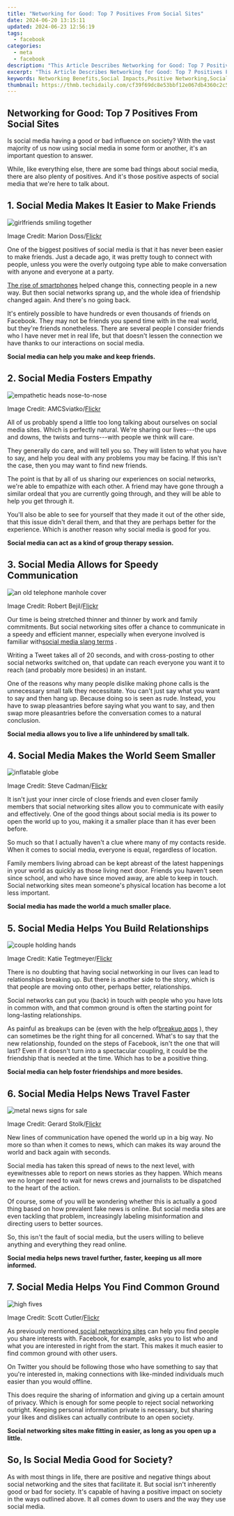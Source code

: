 ```yaml
---
title: "Networking for Good: Top 7 Positives From Social Sites"
date: 2024-06-20 13:15:11
updated: 2024-06-23 12:56:19
tags:
  - facebook
categories:
  - meta
  - facebook
description: "This Article Describes Networking for Good: Top 7 Positives From Social Sites"
excerpt: "This Article Describes Networking for Good: Top 7 Positives From Social Sites"
keywords: Networking Benefits,Social Impacts,Positive Networking,Social Advantages,Good Networking,Ethical Sites Usage,Connect for Growth
thumbnail: https://thmb.techidaily.com/cf39f69dc8e53bbf12e067db4360c2c57f8f63b2613fefed65baa25cc0a615d2.jpeg
---
```


## Networking for Good: Top 7 Positives From Social Sites

 Is social media having a good or bad influence on society? With the vast majority of us now using social media in some form or another, it's an important question to answer.

 While, like everything else, there are some bad things about social media, there are also plenty of positives. And it's those positive aspects of social media that we're here to talk about.

## 1\. Social Media Makes It Easier to Make Friends

![girlfriends smiling together](https://static1.makeuseofimages.com/wordpress/wp-content/uploads/2019/04/girly-friends.jpg)

 Image Credit: Marion Doss/[Flickr](https://www.flickr.com/photos/ooocha/2619784510/)

 One of the biggest positives of social media is that it has never been easier to make friends. Just a decade ago, it was pretty tough to connect with people, unless you were the overly outgoing type able to make conversation with anyone and everyone at a party.

[The rise of smartphones](https://www.makeuseof.com/mobile-phone-history-groundbreakers/) helped change this, connecting people in a new way. But then social networks sprang up, and the whole idea of friendship changed again. And there's no going back.

 It's entirely possible to have hundreds or even thousands of friends on Facebook. They may not be friends you spend time with in the real world, but they're friends nonetheless. There are several people I consider friends who I have never met in real life, but that doesn't lessen the connection we have thanks to our interactions on social media.

**Social media can help you make and keep friends.**

## 2\. Social Media Fosters Empathy

![empathetic heads nose-to-nose](https://static1.makeuseofimages.com/wordpress/wp-content/uploads/2019/04/empathy-painting.jpg)

 Image Credit: AMCSviatko/[Flickr](https://www.flickr.com/photos/49333775@N00/3774209963/)

 All of us probably spend a little too long talking about ourselves on social media sites. Which is perfectly natural. We're sharing our lives---the ups and downs, the twists and turns---with people we think will care.

 They generally do care, and will tell you so. They will listen to what you have to say, and help you deal with any problems you may be facing. If this isn't the case, then you may want to find new friends.

 The point is that by all of us sharing our experiences on social networks, we're able to empathize with each other. A friend may have gone through a similar ordeal that you are currently going through, and they will be able to help you get through it.

 You'll also be able to see for yourself that they made it out of the other side, that this issue didn't derail them, and that they are perhaps better for the experience. Which is another reason why social media is good for you.

**Social media can act as a kind of group therapy session.**

## 3\. Social Media Allows for Speedy Communication

![an old telephone manhole cover](https://static1.makeuseofimages.com/wordpress/wp-content/uploads/2019/04/telephone-communication.jpg)

 Image Credit: Robert Bejil/[Flickr](https://www.flickr.com/photos/robnas/3378318924/)

 Our time is being stretched thinner and thinner by work and family commitments. But social networking sites offer a chance to communicate in a speedy and efficient manner, especially when everyone involved is familiar with[social media slang terms](https://www.makeuseof.com/tag/social-media-slang-terms/) .

 Writing a Tweet takes all of 20 seconds, and with cross-posting to other social networks switched on, that update can reach everyone you want it to reach (and probably more besides) in an instant.

 One of the reasons why many people dislike making phone calls is the unnecessary small talk they necessitate. You can't just say what you want to say and then hang up. Because doing so is seen as rude. Instead, you have to swap pleasantries before saying what you want to say, and then swap more pleasantries before the conversation comes to a natural conclusion.

 **Social media allows you to live a life unhindered by small talk.**

## 4\. Social Media Makes the World Seem Smaller

![inflatable globe](https://static1.makeuseofimages.com/wordpress/wp-content/uploads/2019/04/inflatable-globe.jpg)

 Image Credit: Steve Cadman/[Flickr](https://www.flickr.com/photos/stevecadman/134974908/)

 It isn't just your inner circle of close friends and even closer family members that social networking sites allow you to communicate with easily and effectively. One of the good things about social media is its power to open the world up to you, making it a smaller place than it has ever been before.

 So much so that I actually haven't a clue where many of my contacts reside. When it comes to social media, everyone is equal, regardless of location.

 Family members living abroad can be kept abreast of the latest happenings in your world as quickly as those living next door. Friends you haven't seen since school, and who have since moved away, are able to keep in touch. Social networking sites mean someone's physical location has become a lot less important.

**Social media has made the world a much smaller place.**

## 5\. Social Media Helps You Build Relationships

![couple holding hands](https://static1.makeuseofimages.com/wordpress/wp-content/uploads/2019/04/relationship-goals.jpg)

 Image Credit: Katie Tegtmeyer/[Flickr](https://www.flickr.com/photos/katietegtmeyer/124315323/)

 There is no doubting that having social networking in our lives can lead to relationships breaking up. But there is another side to the story, which is that people are moving onto other, perhaps better, relationships.

 Social networks can put you (back) in touch with people who you have lots in common with, and that common ground is often the starting point for long-lasting relationships.

 As painful as breakups can be (even with the help of[breakup apps](https://www.makeuseof.com/best-breakup-apps/) ), they can sometimes be the right thing for all concerned. What's to say that the new relationship, founded on the steps of Facebook, isn't the one that will last? Even if it doesn't turn into a spectacular coupling, it could be the friendship that is needed at the time. Which has to be a positive thing.

 **Social media can help foster friendships and more besides.**

## 6\. Social Media Helps News Travel Faster

![metal news signs for sale](https://static1.makeuseofimages.com/wordpress/wp-content/uploads/2021/04/metal-news-sculpture.jpg)

 Image Credit: Gerard Stolk/[Flickr](https://www.flickr.com/photos/gerardstolk/9963870824/)

 New lines of communication have opened the world up in a big way. No more so than when it comes to news, which can makes its way around the world and back again with seconds.

 Social media has taken this spread of news to the next level, with eyewitnesses able to report on news stories as they happen. Which means we no longer need to wait for news crews and journalists to be dispatched to the heart of the action.

 Of course, some of you will be wondering whether this is actually a good thing based on how prevalent fake news is online. But social media sites are even tackling that problem, increasingly labeling misinformation and directing users to better sources.

 So, this isn't the fault of social media, but the users willing to believe anything and everything they read online.

 **Social media helps news travel further, faster, keeping us all more informed.**

## 7\. Social Media Helps You Find Common Ground

![high fives](https://static1.makeuseofimages.com/wordpress/wp-content/uploads/2019/04/high-fives-all-around.jpg)

 Image Credit: Scott Cutler/[Flickr](https://www.flickr.com/photos/wetfeet2000/1489080760/)

 As previously mentioned,[social networking sites](https://www.makeuseof.com/tag/top-social-media-apps-sites/) can help you find people you share interests with. Facebook, for example, asks you to list who and what you are interested in right from the start. This makes it much easier to find common ground with other users.

 On Twitter you should be following those who have something to say that you're interested in, making connections with like-minded individuals much easier than you would offline.

 This does require the sharing of information and giving up a certain amount of privacy. Which is enough for some people to reject social networking outright. Keeping personal information private is necessary, but sharing your likes and dislikes can actually contribute to an open society.

 **Social networking sites make fitting in easier, as long as you open up a little.**

## So, Is Social Media Good for Society?

 As with most things in life, there are positive and negative things about social networking and the sites that facilitate it. But social isn't inherently good or bad for society. It's capable of having a positive impact on society in the ways outlined above. It all comes down to users and the way they use social media.


<ins class="adsbygoogle"
     style="display:block"
     data-ad-format="autorelaxed"
     data-ad-client="ca-pub-7571918770474297"
     data-ad-slot="1223367746"></ins>



<ins class="adsbygoogle"
     style="display:block"
     data-ad-client="ca-pub-7571918770474297"
     data-ad-slot="8358498916"
     data-ad-format="auto"
     data-full-width-responsive="true"></ins>
